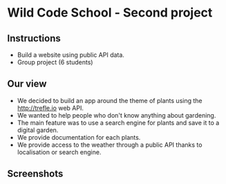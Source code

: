 # Wild Code School - Second project

## Instructions
- Build a website using public API data.
- Group project (6 students)

## Our view
- We decided to build an app around the theme of plants using the http://trefle.io web API.
- We wanted to help people who don't know anything about gardening.
- The main feature was to use a search engine for plants and save it to a digital garden.
- We provide documentation for each plants.
- We provide access to the weather through a public API thanks to localisation or search engine.

## Screenshots 
